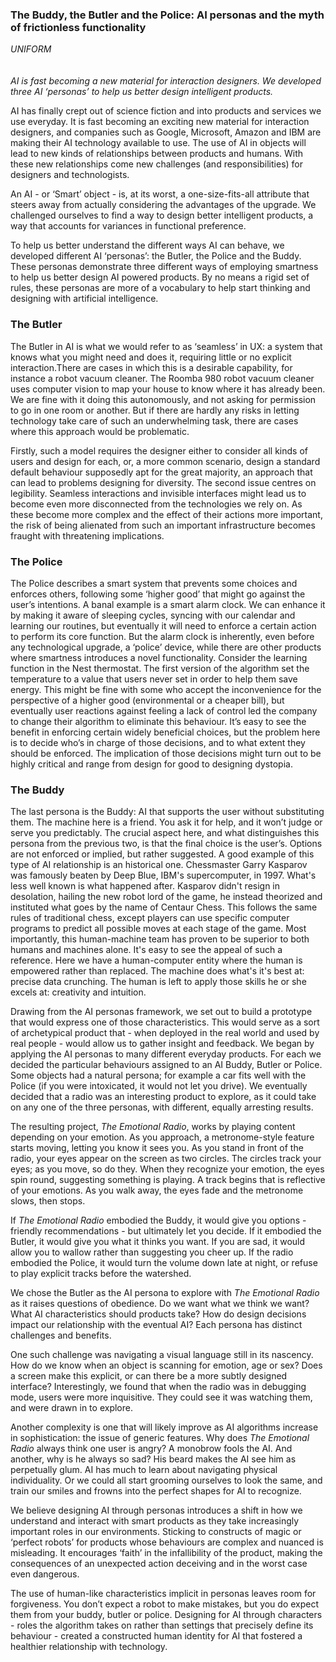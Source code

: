 ### The Buddy, the Butler and the Police: AI personas and the myth of frictionless functionality 
_UNIFORM_
<br />
<br />
<br />
_AI is fast becoming a new material for interaction designers. We developed three AI ‘personas’ to help us better design intelligent products._

AI has finally crept out of science fiction and into products and services we use everyday. It is fast becoming an exciting new material for interaction designers, and companies such as Google, Microsoft, Amazon and IBM are making their AI technology available to use. The use of AI in objects will lead to new kinds of relationships between products and humans. With these new relationships come new challenges (and responsibilities) for designers and technologists. 

An AI - or ‘Smart’ object - is, at its worst, a one-size-fits-all attribute that steers away from actually considering the advantages of the upgrade. We challenged ourselves to find a way to design better intelligent products, a way that accounts for variances in functional preference. 

To help us better understand the different ways AI can behave, we developed different AI ‘personas’: the Butler, the Police and the Buddy. These personas demonstrate three different ways of employing smartness to help us better design AI powered products. By no means a rigid set of rules, these personas are more of a vocabulary to help start thinking and designing with artificial intelligence.

### The Butler

The Butler in AI is what we would refer to as ‘seamless’ in UX: a system that knows what you might need and does it, requiring little or no explicit interaction.There are cases in which this is a desirable capability, for instance a robot vacuum cleaner. The Roomba 980 robot vacuum cleaner uses computer vision to map your house to know where it has already been. We are fine with it doing this autonomously, and not asking for permission to go in one room or another. But if there are hardly any risks in letting technology take care of such an underwhelming task, there are cases where this approach would be problematic.

Firstly, such a model requires the designer either to consider all kinds of users and design for each, or, a more common scenario, design a standard default behaviour supposedly apt for the great majority, an approach that can lead to problems designing for diversity. The second issue centres on legibility. Seamless interactions and invisible interfaces might lead us to become even more disconnected from the technologies we rely on. As these become more complex and the effect of their actions more important, the risk of being alienated from such an important infrastructure becomes fraught with threatening implications.

### The Police

The Police describes a smart system that prevents some choices and enforces others, following some ‘higher good’ that might go against the user’s intentions. A banal example is a smart alarm clock. We can enhance it by making it aware of sleeping cycles, syncing with our calendar and learning our routines, but eventually it will need to enforce a certain action to perform its core function. But the alarm clock is inherently, even before any technological upgrade, a ‘police’ device, while there are other products where smartness introduces a novel functionality. 
Consider the learning function in the Nest thermostat. The first version of the algorithm set the temperature to a value that users never set in order to help them save energy. This might be fine with some who accept the inconvenience for the perspective of a higher good (environmental or a cheaper bill), but eventually user reactions against feeling a lack of control led the company to change their algorithm to eliminate this behaviour.
It’s easy to see the benefit in enforcing certain widely beneficial choices, but the problem here is to decide who’s in charge of those decisions, and to what extent they should be enforced. The implication of those decisions might turn out to be highly critical and range from design for good to designing dystopia.

### The Buddy

The last persona is the Buddy: AI that supports the user without substituting them. The machine here is a friend. You ask it for help, and it won’t judge or serve you predictably. The crucial aspect here, and what distinguishes this persona from the previous two, is that the final choice is the user’s. Options are not enforced or implied, but rather suggested.
A good example of this type of AI relationship is an historical one. Chessmaster Garry Kasparov was famously beaten by Deep Blue, IBM's supercomputer, in 1997. What's less well known is what happened after. Kasparov didn't resign in desolation, hailing the new robot lord of the game, he instead theorized and instituted what goes by the name of Centaur Chess. This follows the same rules of traditional chess, except players can use specific computer programs to predict all possible moves at each stage of the game. Most importantly, this human-machine team has proven to be superior to both humans and machines alone. It's easy to see the appeal of such a reference. Here we have a human-computer entity where the human is empowered rather than replaced. The machine does what's it's best at: precise data crunching. The human is left to apply those skills he or she excels at: creativity and intuition.

Drawing from the AI personas framework, we set out to build a prototype that would express one of those characteristics. This would serve as a sort of archetypical product that - when deployed in the real world and used by real people - would allow us to gather insight and feedback. We began by applying the AI personas to many different everyday products. For each we decided the particular behaviours assigned to an AI Buddy, Butler or Police. Some objects had a natural persona; for example a car fits well with the Police (if you were intoxicated, it would not let you drive). We eventually decided that a radio was an interesting product to explore, as it could take on any one of the three personas, with different, equally arresting results. 

The resulting project, _The Emotional Radio_, works by playing content depending on your emotion. As you approach, a metronome-style feature starts moving, letting you know it sees you. As you stand in front of the radio, your eyes appear on the screen as two circles. The circles track your eyes; as you move, so do they. When they recognize your emotion, the eyes spin round, suggesting something is playing. A track begins that is reflective of your emotions. As you walk away, the eyes fade and the metronome slows, then stops.

If _The Emotional Radio_ embodied the Buddy, it would give you options - friendly recommendations - but ultimately let you decide. If it embodied the Butler, it would give you what it thinks you want. If you are sad, it would allow you to wallow rather than suggesting you cheer up. If the radio embodied the Police, it would turn the volume down late at night, or refuse to play explicit tracks before the watershed.

We chose the Butler as the AI persona to explore with _The Emotional Radio_ as it raises questions of obedience. Do we want what we think we want? What AI characteristics should products take? How do design decisions impact our relationship with the eventual AI? Each persona has distinct challenges and benefits. 

One such challenge was navigating a visual language still in its nascency. How do we know when an object is scanning for emotion, age or sex? Does a screen make this explicit, or can there be a more subtly designed interface? Interestingly, we found that when the radio was in debugging mode, users were more inquisitive. They could see it was watching them, and were drawn in to explore.

Another complexity is one that will likely improve as AI algorithms increase in sophistication: the issue of generic features. Why does _The Emotional Radio_ always think one user is angry? A monobrow fools the AI. And another, why is he always so sad? His beard makes the AI see him as perpetually glum. AI has much to learn about navigating physical individuality. Or we could all start grooming ourselves to look the same, and train our smiles and frowns into the perfect shapes for AI to recognize.

We believe designing AI through personas introduces a shift in how we understand and interact with smart products as they take increasingly important roles in our environments. Sticking to constructs of magic or ‘perfect robots’ for products whose behaviours are complex and nuanced is misleading. It encourages ‘faith’ in the infallibility of the product, making the consequences of an unexpected action deceiving and in the worst case even dangerous. 

The use of human-like characteristics implicit in personas leaves room for forgiveness. You don’t expect a robot to make mistakes, but you do expect them from your buddy, butler or police. Designing for AI through characters - roles the algorithm takes on rather than settings that precisely define its behaviour - created a constructed human identity for AI that fostered a healthier relationship with technology.
